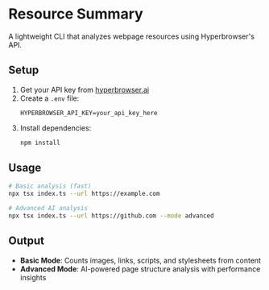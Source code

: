 # Resource Summary

A lightweight CLI that analyzes webpage resources using Hyperbrowser's API.

## Setup

1. Get your API key from [hyperbrowser.ai](https://hyperbrowser.ai)
2. Create a `.env` file:
   ```
   HYPERBROWSER_API_KEY=your_api_key_here
   ```
3. Install dependencies:
   ```bash
   npm install
   ```

## Usage

```bash
# Basic analysis (fast)
npx tsx index.ts --url https://example.com

# Advanced AI analysis
npx tsx index.ts --url https://github.com --mode advanced
```

## Output

- **Basic Mode**: Counts images, links, scripts, and stylesheets from content
- **Advanced Mode**: AI-powered page structure analysis with performance insights
